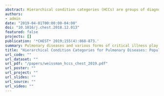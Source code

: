 ```yaml
---
abstract: Hierarchical condition categories (HCCs) are groups of diagnostic codes that are used to adjust federal payments to insurers and health systems based on differences in expected spending. Risk models built on HCCs improve on previous adjustment strategies that used demographic characteristics but did not include clinical diagnoses. Thus, accurate coding by clinicians of inpatient and outpatient encounters ensures capitated payments and reimbursements that are commensurate with predicted expenditures. Pulmonary diseases and various forms of critical illness play a significant role in this risk adjustment process both through their associated HCC codes and through interactions with other risk categories representing cardiac and psychiatric diseases. Ongoing uncertainty in federal health policy ensures a changing role for HCCs and risk-adjusted reimbursements across a variety of payment models and federal programs.
authors:
- admin
date: "2019-04-01T00:00:00-04:00"
doi: "10.1016/j.chest.2018.12.013"
featured: false
projects: []
publication: '*CHEST* 2019;155(4):868-873.'
summary: Pulmonary diseases and various forms of critical illness play a significant role in this risk adjustment process both through their associated HCC codes and through interactions with other risk categories representing cardiac and psychiatric diseases.
title: "Hierarchical Condition Categories for Pulmonary Diseases: Population Health Management and Policy Opportunities."
url_code: ""
url_dataset: ""
url_pdf: "/papers/weissman_hccs_chest_2019.pdf"
url_poster: ""
url_project: ""
url_slides: ""
url_source: ""
url_video: ""
---
```


<!---
{{% alert note %}}
Supplementary notes can be added here, including [code and math](https://sourcethemes.com/academic/docs/writing-markdown-latex/).
{{% /alert %}}
-->
